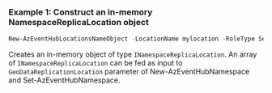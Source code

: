### Example 1: Construct an in-memory NamespaceReplicaLocation object
```powershell
New-AzEventHubLocationsNameObject -LocationName mylocation -RoleType Secondary -ClusterArmId clusterid
```
Creates an in-memory object of type `INamespaceReplicaLocation`. An array of `INamespaceReplicaLocation` can be fed as 
input to `GeoDataReplicationLocation` parameter of New-AzEventHubNamespace and Set-AzEventHubNamespace.